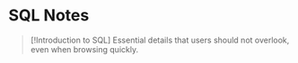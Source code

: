 # SQL Notes

> [!Introduction to SQL]
> Essential details that users should not overlook, even when browsing quickly.
